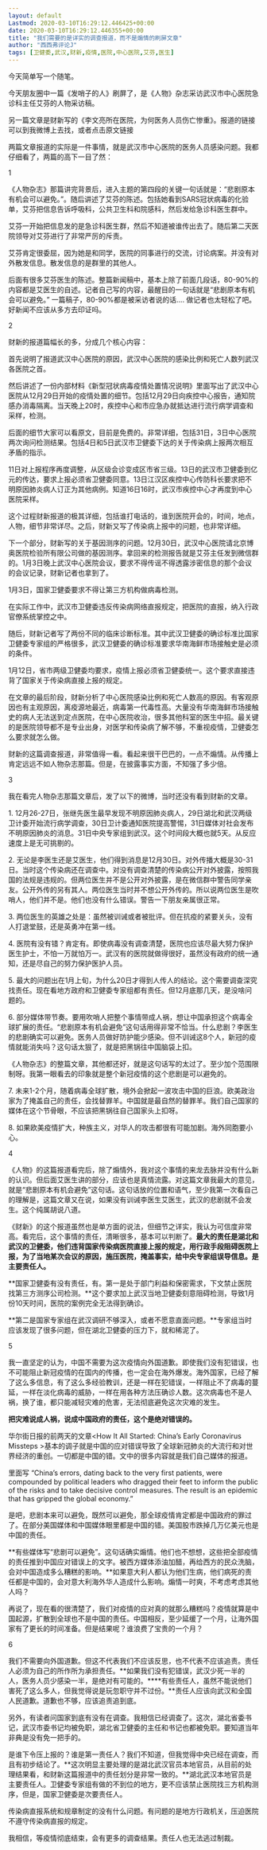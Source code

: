 ```yaml
---
layout: default
Lastmod: 2020-03-10T16:29:12.446425+00:00
date: 2020-03-10T16:29:12.446355+00:00
title: "我们需要的是详实的调查报道，而不是煽情的刷屏文章"
author: "西西弗评论J"
tags: [卫健委,武汉,财新,疫情,医院,中心医院,艾芬,医生]
---
```


今天简单写一个随笔。  

今天朋友圈中一篇《发哨子的人》刷屏了，是《人物》杂志采访武汉市中心医院急诊科主任艾芬的人物采访稿。

另一篇文章是财新写的《李文亮所在医院，为何医务人员伤亡惨重》。报道的链接可以到我微博上去找，或者点击原文链接

两篇文章报道的实际是一件事情，就是武汉市中心医院的医务人员感染问题。我都仔细看了，两篇的高下一目了然：

1

《人物杂志》那篇讲完背景后，进入主题的第四段的关键一句话就是：“悲剧原本有机会可以避免。”。随后讲述了艾芬的陈述。包括她看到SARS冠状病毒的化验单，艾芬把信息告诉呼吸科，公共卫生科和院感科，然后发给急诊科医生群中。

艾芬一开始把信息发的是急诊科医生群，然后不知道被谁传出去了。随后第二天医院领导对艾芬进行了非常严厉的斥责。  

艾芬肯定很委屈，因为她是和同学，医院的同事进行的交流，讨论病案。并没有对外散发信息。散发信息的是群里的其他人。  

后面有很多艾芬医生的陈述。整篇新闻稿中，基本上除了前面几段话，80-90%的内容都是艾医生的自述。记者自己写的内容，最醒目的一句话就是“悲剧原本有机会可以避免。” 一篇稿子，80-90%都是被采访者说的话.... 做记者也太轻松了吧。好新闻不应该从多方去印证吗。  

2  

财新的报道篇幅长的多，分成几个核心内容：  

首先说明了报道武汉中心医院的原因，武汉中心医院的感染比例和死亡人数列武汉各医院之首。

然后讲述了一份内部材料《新型冠状病毒疫情处置情况说明》里面写出了武汉中心医院从12月29日开始的疫情处置的细节。包括12月29日向疾控中心报告，通知院感办消毒隔离。当天晚上20时，疾控中心和市应急办就抵达进行流行病学调查和采样，检测。

后面的细节大家可以看原文，目前是免费的。非常详细，包括31日，3日中心医院两次询问检测结果。包括4日和5日武汉市卫健委下达的关于传染病上报两次相互矛盾的指示。

11日对上报程序再度调整，从区级会诊变成区市省三级。13日的武汉市卫健委到亿元的传达，要求上报必须省卫健委同意。13日江汉区疾控中心传防科长要求把不明原因肺炎病人订正为其他病例。知道16日16时，武汉市疾控中心才再度到中心医院采样。  

这个过程财新报道的极其详细，包括谁打电话的，谁到医院开会的，时间，地点，人物，细节非常详尽。之后，财新又写了传染病上报中的问题，也非常详细。

下一个部分，财新写的关于基因测序的问题。12月30日，武汉中心医院请北京博奥医院检验所有限公司做的基因测序。拿回来的检测报告就是艾芬主任发到微信群的。1月3日晚上武汉中心医院会议，要求不得传谣不得透露涉密信息的那个会议的会议记录，财新记者也拿到了。  

1月3日，国家卫健委要求不得让第三方机构做病毒检测。  

在实际工作中，武汉市卫健委违反传染病网络直报规定，把医院的直报，纳入行政官僚系统掌控之中。

随后，财新记者写了两份不同的临床诊断标准。其中武汉卫健委的确诊标准比国家卫健委专家组的严格很多，武汉卫健委的确诊标准要求华南海鲜市场接触史是必须的条件。

1月12日，省市两级卫健委均要求，疫情上报必须省卫健委统一。这个要求直接违背了国家关于传染病直接上报的规定。

在文章的最后阶段，财新分析了中心医院感染比例和死亡人数高的原因。有客观原因也有主观原因，离疫源地最近，病毒第一代毒性高。大量没有华南海鲜市场接触史的病人无法送到定点医院，在中心医院收治，很多其他科室的医生中招。最关键的是医院领导都不是专业出身，对医学和传染病了解不够，不重视疫情，卫健委怎么要求就怎么做。

财新的这篇调查报道，非常值得一看。看起来很干巴巴的，一点不煽情。从传播上肯定远远不如人物杂志那篇。但是，在披露事实方面，不知强了多少倍。  

3

我在看完人物杂志那篇文章后，发了以下的微博，当时还没有看到财新的文章。  

1\. 12月26-27日，张继先医生最早发现不明原因肺炎病人，29日湖北和武汉两级卫计委开始流行病学调查，30日卫计委通知医院提高警惕，31日媒体对社会发布不明原因肺炎的消息。31日中央专家组到武汉。这个时间段大概也就5天。从反应速度上是无可挑剔的。

2\. 无论是李医生还是艾医生，他们得到消息是12月30日。对外传播大概是30-31日。当时这个传染病还在调查中。对没有调查清楚的传染病公开对外披露，按照我国的法规是违规的。但两位医生并不是公开对外披露，是在微信群中警告同学亲友。公开外传的另有其人。两位医生当时并不想公开外传的。所以说两位医生是吹哨人，他们并不是。他们也没有什么错误。警告一下朋友亲属很正常。

3\. 两位医生的英雄之处是：虽然被训诫或者被批评。但在抗疫的紧要关头，没有人打退堂鼓，还是英勇冲在第一线。

4\. 医院有没有错？肯定有。即使病毒没有调查清楚，医院也应该尽最大努力保护医生护士，不怕一万就怕万一。武汉有的医院就做得很好，虽然没有政府的统一通知，还是尽自己的努力保护医护人员。

5\. 最大的问题出在1月上旬，为什么20日才得到人传人的结论。这个需要调查深究找责任。现在看地方政府和卫健委专家组都有责任。但12月底那几天，是没啥问题的。

6\. 部分媒体带节奏。要用吹哨人把整个事情带成人祸，想让中国承担这个病毒全球扩展的责任。“悲剧原本有机会避免”这句话用得非常不恰当。什么悲剧？李医生的悲剧确实可以避免。医务人员做好防护能少感染。但不训诫这8个人，新冠的疫情就能消失吗？这句话太狠了，就是把黑锅往中国脑袋上扣。

《人物杂志》的整篇文章，其他都还好，就是这句话写的太过了。至少加个范围限制呀。我第一眼看去的印象就是整个新冠疫情的这个悲剧是可以避免的。

7\. 未来1-2个月，随着病毒全球扩散，境外会掀起一波攻击中国的巨浪。欧美政治家为了掩盖自己的责任，会找替罪羊。中国就是最自然的替罪羊。我们自己国家的媒体在这个节骨眼，不应该把黑锅往自己国家头上扣呀。

8\. 如果欧美疫情扩大，种族主义，对华人的攻击都很有可能加剧。海外同胞要小心。

4

《人物》的这篇报道看完后，除了煽情外，我对这个事情的来龙去脉并没有什么新的认识。但后面艾医生讲的部分，应该也是真情流露。对这篇文章我最大的意见，就是“悲剧原本有机会避免”这句话。这句话放的位置和语气，至少我第一次看自己的理解是，这篇文章又在说，如果没有训诫李医生艾医生，武汉的悲剧就不会发生。这个纯属胡说八道。

《财新》的这个报道虽然也是单方面的说法，但细节之详实，我认为可信度非常高。看完后，这个事情的责任，清晰很多，基本可以判断了。**最大的责任是湖北和武汉的卫健委，他们违背国家传染病医院直接上报的规定，用行政手段阻碍医院上报，为了当地某次会议的原因，施压医院，掩盖事实，给中央专家组误导信息。是主要责任人。**  

**国家卫健委有没有责任，有。第一是处于部门利益和保密需求，下文禁止医院找第三方测序公司检测。**这个要求加上武汉当地卫健委刻意阻碍检测，导致1月份10天时间，医院的案例完全无法得到确诊。

**第二是国家专家组在武汉调研不够深入，或者不愿意直面问题。**专家组当时应该发现了很多问题，但在湖北卫健委的压力下，就和稀泥了。  

5  

我一直坚定的认为，中国不需要为这次疫情向外国道歉。即使我们没有犯错误，也不可能阻止新冠疫情的在国内的传播，也一定会在海外爆发。海外国家，已经了解了这么多信息，有了这么多经验教训，还是一样在犯错误，一样阻止不了病毒的蔓延，一样在淡化病毒的威胁，一样在用各种方法压确诊人数。这次病毒也不是人祸，换了谁，都只能减轻灾难的危害，无法彻底避免这次灾难的发生。  

**把灾难说成人祸，说成中国政府的责任，这个是绝对错误的。**

华尔街日报的前两天的文章<How It All Started: China’s Early Coronavirus Missteps >基本的调子就是中国的应对错误导致了全球新冠肺炎的大流行和对世界经济的重创。一切都是中国的错。文中的很多内容就是我们自己媒体的报道。

里面写 “China’s errors, dating back to the very first patients, were compounded by political leaders who dragged their feet to inform the public of the risks and to take decisive control measures. The result is an epidemic that has gripped the global economy.” 

是吧，悲剧本来可以避免，既然可以避免，那全球疫情肯定都是中国政府的罪过了。在部分美国媒体和中国媒体眼里都是中国的错。美国股市跌掉几万亿美元也是中国的责任。

**有些媒体写“悲剧可以避免”。这句话确实煽情。他们也不想想，这些把全部疫情的责任推到中国应对错误上的文字。被西方媒体添油加醋，再给西方的民众洗脑，会对中国造成多么糟糕的影响。**如果意大利人都认为他们生病，他们病死的责任都是中国的，会对意大利海外华人造成什么影响。煽情一时爽，不考虑考虑其他人吗？

再说了，现在看的很清楚了，我们对疫情的应对真的就那么糟糕吗？疫情就算是中国起源，扩散到全球也不是中国的责任。中国相反，至少延缓了一个月，让海外国家有了更长的时间准备。但是结果呢？谁浪费了宝贵的一个月？

6  

我们不需要向外国道歉。但这不代表我们不应该反思，也不代表不应该追责。责任人必须为自己的所作所为承担责任。**如果我们没有犯错误，武汉少死一半的人，医务人员少感染一半，是绝对有可能的。****有些责任人，虽然不能说他们害死了这么多人，但我觉得说是玩忽职守并不过份。**责任人应该向武汉和全国人民道歉。道歉也不够，应该追责追到底。

另外，有读者问国家到底有没有在调查。我相信已经调查了。这次，湖北省委书记，武汉市委书记均被免职，湖北省卫健委的主任和书记也都被免职。要知道当年非典是没有免一把手的。

是谁下令压上报的？谁是第一责任人？我们不知道，但我觉得中央已经在调查，而且有初步结论了。**这次明显主要处理的是湖北武汉官员本地官员，从目前的处理结果看，和财新这篇报道中的责任划分是非常一致的。**湖北武汉本地官员是主要责任人。卫健委专家组有做的不到位的地方，更不应该禁止医院找三方机构测序，但是，国家卫健委是次要责任人。

传染病直报系统和规章制定的没有什么问题。有问题的是地方行政机关，压迫医院不遵守传染病直报的规定。

我相信，等疫情彻底结束，会有更多的调查结果。责任人也无法逃过制裁。

